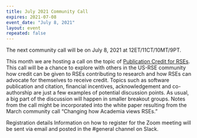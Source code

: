 ```yaml
---
title: July 2021 Community Call
expires: 2021-07-08
event_date: "July 8, 2021"
layout: event
repeated: false
---
```


The next community call will be on July 8, 2021 at 12ET/11CT/10MT/9PT.

This month we are hosting a call on the topic of [Publication Credit for RSEs](https://github.com/USRSE/monthly-community-calls/issues/2). This call will be a chance to explore with others in the US-RSE community how credit can be given to RSEs contributing to research and how RSEs can advocate for themselves to receive credit. Topics such as software publication and citation, financial incentives, acknowledgement and co-authorship are just a few examples of potential discussion points. As usual, a big part of the discussion will happen in smaller breakout groups. Notes from the call might be incorporated into the white paper resulting from the March community call “Changing how Academia views RSEs.”

Registration details
Information on how to register for the Zoom meeting will be sent via email and posted in the #general channel on Slack.
